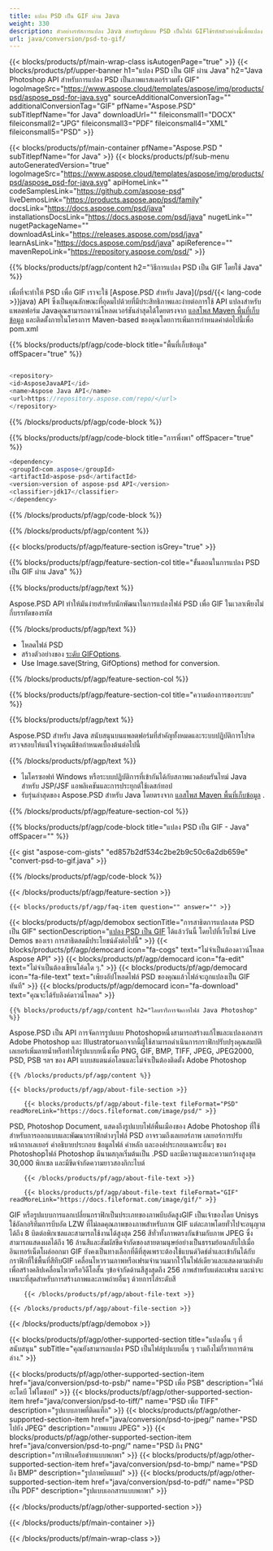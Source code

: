 ```yaml
---
title: แปลง PSD เป็น GIF ผ่าน Java
weight: 330
description: ตัวอย่างรหัสการแปลง Java สำหรับรูปแบบ PSD เป็นไฟล์ GIFใช้รหัสตัวอย่างนี้เพื่อแปลง PSD เพื่อ GIF ภายในเว็บหรือโปรแกรม Desktop Java ตาม
url: java/conversion/psd-to-gif/
---
```


{{< blocks/products/pf/main-wrap-class isAutogenPage="true" >}}
{{< blocks/products/pf/upper-banner h1="แปลง PSD เป็น GIF ผ่าน Java" h2="Java Photoshop API สำหรับการแปลง PSD เป็นภาพแรสเตอร์รวมทั้ง GIF" logoImageSrc="https://www.aspose.cloud/templates/aspose/img/products/psd/aspose_psd-for-java.svg" sourceAdditionalConversionTag="" additionalConversionTag="GIF" pfName="Aspose.PSD" subTitlepfName="for Java" downloadUrl="" fileiconsmall1="DOCX" fileiconsmall2="JPG" fileiconsmall3="PDF" fileiconsmall4="XML" fileiconsmall5="PSD" >}}

{{< blocks/products/pf/main-container pfName="Aspose.PSD " subTitlepfName="for Java" >}}
{{< blocks/products/pf/sub-menu autoGeneratedVersion="true" logoImageSrc="https://www.aspose.cloud/templates/aspose/img/products/psd/aspose_psd-for-java.svg" apiHomeLink="" codeSamplesLink="https://github.com/aspose-psd" liveDemosLink="https://products.aspose.app/psd/family" docsLink="https://docs.aspose.com/psd/java" installationsDocsLink="https://docs.aspose.com/psd/java" nugetLink="" nugetPackageName="" downloadAsLink="https://releases.aspose.com/psd/java" learnAsLink="https://docs.aspose.com/psd/java" apiReference="" mavenRepoLink="https://repository.aspose.com/psd/" >}}

{{% blocks/products/pf/agp/content h2="วิธีการแปลง PSD เป็น GIF โดยใช้ Java" %}}

 เพื่อที่จะทำให้ PSD เพื่อ GIF เราจะใช้
 [Aspose.PSD สำหรับ Java](/psd/{{< lang-code >}}java) 
 API ซึ่งเป็นคุณลักษณะที่อุดมไปด้วยที่มีประสิทธิภาพและง่ายต่อการใช้ API แปลงสำหรับแพลตฟอร์ม Javaคุณสามารถดาวน์โหลดเวอร์ชันล่าสุดได้โดยตรงจาก
 [แอสโพส Maven พื้นที่เก็บข้อมูล](https://repository.aspose.com/psd/) 
 และติดตั้งภายในโครงการ Maven-based ของคุณโดยการเพิ่มการกำหนดค่าต่อไปนี้เพื่อ pom.xml

{{% blocks/products/pf/agp/code-block title="พื้นที่เก็บข้อมูล" offSpacer="true" %}}

```cs

<repository>
<id>AsposeJavaAPI</id>
<name>Aspose Java API</name>
<url>https://repository.aspose.com/repo/</url>
</repository>

```

{{% /blocks/products/pf/agp/code-block %}}

{{% blocks/products/pf/agp/code-block title="การพึ่งพา" offSpacer="true" %}}

```cs
<dependency>
<groupId>com.aspose</groupId>
<artifactId>aspose-psd</artifactId>
<version>version of aspose-psd API</version>
<classifier>jdk17</classifier>
</dependency>

```

{{% /blocks/products/pf/agp/code-block %}}

{{% /blocks/products/pf/agp/content %}}

{{< blocks/products/pf/agp/feature-section isGrey="true" >}}

{{% blocks/products/pf/agp/feature-section-col title="ขั้นตอนในการแปลง PSD เป็น GIF ผ่าน Java" %}}

{{% blocks/products/pf/agp/text %}}

 Aspose.PSD API ทำให้มันง่ายสำหรับนักพัฒนาในการแปลงไฟล์ PSD เพื่อ GIF ในเวลาเพียงไม่กี่บรรทัดของรหัส

{{% /blocks/products/pf/agp/text %}}

- โหลดไฟล์ PSD
- สร้างตัวอย่างของ [ระดับ GIFOptions](https://apireference.aspose.com/psd/java/com.aspose.psd.imageoptions/GifOptions).
- Use Image.save(String, GifOptions) method for conversion.

{{% /blocks/products/pf/agp/feature-section-col %}}

{{% blocks/products/pf/agp/feature-section-col title="ความต้องการของระบบ" %}}

{{% blocks/products/pf/agp/text %}}

 Aspose.PSD สำหรับ Java สนับสนุนบนแพลตฟอร์มที่สำคัญทั้งหมดและระบบปฏิบัติการโปรดตรวจสอบให้แน่ใจว่าคุณมีข้อกำหนดเบื้องต้นต่อไปนี้

{{% /blocks/products/pf/agp/text %}}

- ไมโครซอฟท์ Windows หรือระบบปฏิบัติการที่เข้ากันได้กับสภาพแวดล้อมรันไทม์ Java สำหรับ JSP/JSF แอพลิเคชันและการประยุกต์ใช้เดสก์ทอป
- รับรุ่นล่าสุดของ Aspose.PSD สำหรับ Java โดยตรงจาก
 [แอสโพส Maven พื้นที่เก็บข้อมูล](https://repository.aspose.com/psd/)  .

{{% /blocks/products/pf/agp/feature-section-col %}}

{{% blocks/products/pf/agp/code-block title="แปลง PSD เป็น GIF - Java" offSpacer="" %}}

{{< gist "aspose-com-gists" "ed857b2df534c2be2b9c50c6a2db659e" "convert-psd-to-gif.java" >}}

{{% /blocks/products/pf/agp/code-block %}}

{{< /blocks/products/pf/agp/feature-section >}}

    {{< blocks/products/pf/agp/faq-item question="" answer="" >}}
 

<!-- aboutfile Starts -->

{{< blocks/products/pf/agp/demobox sectionTitle="การสาธิตการแปลงสด PSD เป็น GIF" sectionDescription="[แปลง PSD เป็น GIF](https://products.aspose.app/psd/conversion/psd-to-gif) ได้แล้ววันนี้ โดยไปที่เว็บไซต์ Live Demos ของเรา การสาธิตสดมีประโยชน์ดังต่อไปนี้" >}}
        {{< blocks/products/pf/agp/democard icon="fa-cogs" text="ไม่จำเป็นต้องดาวน์โหลด Aspose API" >}}
        {{< blocks/products/pf/agp/democard icon="fa-edit" text="ไม่จำเป็นต้องเขียนโค้ดใด ๆ." >}}
        {{< blocks/products/pf/agp/democard icon="fa-file-text" text="เพียงอัปโหลดไฟล์ PSD ของคุณแล้วไฟล์จะถูกแปลงเป็น GIF ทันที" >}}
        {{< blocks/products/pf/agp/democard icon="fa-download" text="คุณจะได้รับลิงค์ดาวน์โหลด" >}}

    {{% blocks/products/pf/agp/content h2="ไลบรารีการจัดการไฟล์ Java Photoshop" %}}

 Aspose.PSD เป็น API การจัดการรูปแบบ Photoshopหนึ่งสามารถสร้างแก้ไขและแปลงเอกสาร Adobe Photoshop และ Illustratorนอกจากนี้ผู้ใช้สามารถดำเนินการกราฟิกปรับปรุงคุณสมบัติเลเยอร์เพิ่มลายน้ำหรือทำให้รูปแบบหนึ่งเพื่อ PNG, GIF, BMP, TIFF, JPEG, JPEG2000, PSD, PSB ฯลฯ ของ API แบบสแตนด์อโลนและไม่จำเป็นต้องติดตั้ง Adobe Photoshop 



    {{% /blocks/products/pf/agp/content %}}

    {{< blocks/products/pf/agp/about-file-section >}}

        {{< blocks/products/pf/agp/about-file-text fileFormat="PSD" readMoreLink="https://docs.fileformat.com/image/psd/" >}}

PSD, Photoshop Document, แสดงถึงรูปแบบไฟล์พื้นเมืองของ Adobe Photoshop ที่ใช้สำหรับการออกแบบและพัฒนากราฟิกต่างๆไฟล์ PSD อาจรวมถึงเลเยอร์ภาพ เลเยอร์การปรับ หน้ากากเลเยอร์ คำอธิบายประกอบ ข้อมูลไฟล์ คำหลัก และองค์ประกอบเฉพาะอื่นๆ ของ Photoshopไฟล์ Photoshop มีนามสกุลเริ่มต้นเป็น .PSD และมีความสูงและความกว้างสูงสุด 30,000 พิกเซล และมีขีดจำกัดความยาวสองกิกะไบต์


        {{< /blocks/products/pf/agp/about-file-text >}}

        {{< blocks/products/pf/agp/about-file-text fileFormat="GIF" readMoreLink="https://docs.fileformat.com/image/gif/" >}}

GIF หรือรูปแบบการแลกเปลี่ยนกราฟิกเป็นประเภทของภาพบีบอัดสูงGIF เป็นเจ้าของโดย Unisys ใช้อัลกอริทึมการบีบอัด LZW ที่ไม่ลดคุณภาพของภาพสำหรับภาพ GIF แต่ละภาพโดยทั่วไปจะอนุญาตได้ถึง 8 บิตต่อพิกเซลและสามารถใช้งานได้สูงสุด 256 สีทั่วทั้งภาพตรงกันข้ามกับภาพ JPEG ซึ่งสามารถแสดงผลได้ถึง 16 ล้านสีและสัมผัสขีดจำกัดของสายตามนุษย์อย่างเป็นธรรมย้อนกลับไปเมื่ออินเทอร์เน็ตโผล่ออกมา GIF ยังคงเป็นทางเลือกที่ดีที่สุดเพราะต้องใช้แบนด์วิดธ์ต่ำและเข้ากันได้กับกราฟิกที่ใช้พื้นที่สีทึบGIF เคลื่อนไหวรวมภาพหรือเฟรมจำนวนมากไว้ในไฟล์เดียวและแสดงตามลำดับเพื่อสร้างคลิปเคลื่อนไหวหรือวิดีโอสั้น ๆข้อจำกัดด้านสีสูงสุดถึง 256 ภาพสำหรับแต่ละเฟรม และน่าจะเหมาะที่สุดสำหรับการสร้างภาพและภาพถ่ายอื่นๆ ด้วยการไล่ระดับสี


        {{< /blocks/products/pf/agp/about-file-text >}}

    {{< /blocks/products/pf/agp/about-file-section >}}

{{< /blocks/products/pf/agp/demobox >}}

<!-- aboutfile Ends -->

{{< blocks/products/pf/agp/other-supported-section title="แปลงอื่น ๆ ที่สนับสนุน" subTitle="คุณยังสามารถแปลง PSD เป็นไฟล์รูปแบบอื่น ๆ รวมถึงไม่กี่รายการด้านล่าง." >}}

{{< blocks/products/pf/agp/other-supported-section-item href="java/conversion/psd-to-psb/" name="PSD เพื่อ PSB" description="ไฟล์อะโดบี โฟโตชอป" >}}
{{< blocks/products/pf/agp/other-supported-section-item href="java/conversion/psd-to-tiff/" name="PSD เพื่อ TIFF" description="รูปแบบภาพที่ติดแท็ก" >}}
{{< blocks/products/pf/agp/other-supported-section-item href="java/conversion/psd-to-jpeg/" name="PSD ไปยัง JPEG" description="ภาพแบบ JPEG" >}}
{{< blocks/products/pf/agp/other-supported-section-item href="java/conversion/psd-to-png/" name="PSD ถึง PNG" description="กราฟิกเครือข่ายแบบพกพา" >}}
{{< blocks/products/pf/agp/other-supported-section-item href="java/conversion/psd-to-bmp/" name="PSD ถึง BMP" description="รูปภาพบิตแมป" >}}
{{< blocks/products/pf/agp/other-supported-section-item href="java/conversion/psd-to-pdf/" name="PSD เป็น PDF" description="รูปแบบเอกสารแบบพกพา" >}}

{{< /blocks/products/pf/agp/other-supported-section >}}

{{< /blocks/products/pf/main-container >}}
    
{{< /blocks/products/pf/main-wrap-class >}}


